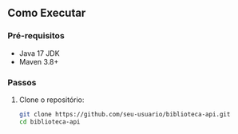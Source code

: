 
## Como Executar

### Pré-requisitos

- Java 17 JDK
- Maven 3.8+

### Passos

1. Clone o repositório:
   ```bash
   git clone https://github.com/seu-usuario/biblioteca-api.git
   cd biblioteca-api
